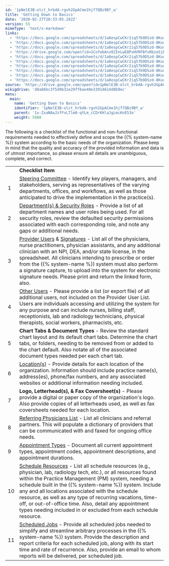 ```yaml
---
id: '1pNelE3B-olct_hrbdA-rgvh2GpACme1hjf7QBz9Bf_w'
title: 'Getting Down to Basics'
date: '2020-02-27T20:33:05.282Z'
version: 55
mimeType: 'text/x-markdown'
links:
  - 'https://docs.google.com/spreadsheets/d/1a8espCwCKr2iq57b9DSzd-8Kuu-5wP1WwOzr4fSsqSw/edit#gid=1570706832'
  - 'https://docs.google.com/spreadsheets/d/1a8espCwCKr2iq57b9DSzd-8Kuu-5wP1WwOzr4fSsqSw/edit#gid=458085724'
  - 'https://docs.google.com/spreadsheets/d/1a8espCwCKr2iq57b9DSzd-8Kuu-5wP1WwOzr4fSsqSw/edit#gid=1533361337'
  - 'https://drive.google.com/open?id=1CofebAnz02InLwE8PxHVRFBfvRbzoSjBajFEk9RjaJ0'
  - 'https://docs.google.com/spreadsheets/d/1a8espCwCKr2iq57b9DSzd-8Kuu-5wP1WwOzr4fSsqSw/edit#gid=2058248424'
  - 'https://docs.google.com/spreadsheets/d/1a8espCwCKr2iq57b9DSzd-8Kuu-5wP1WwOzr4fSsqSw/edit#gid=149471321'
  - 'https://docs.google.com/spreadsheets/d/1a8espCwCKr2iq57b9DSzd-8Kuu-5wP1WwOzr4fSsqSw/edit#gid=1871153194'
  - 'https://docs.google.com/spreadsheets/d/1a8espCwCKr2iq57b9DSzd-8Kuu-5wP1WwOzr4fSsqSw/edit#gid=1459470697'
  - 'https://docs.google.com/spreadsheets/d/1a8espCwCKr2iq57b9DSzd-8Kuu-5wP1WwOzr4fSsqSw/edit#gid=1973161138'
  - 'https://docs.google.com/spreadsheets/d/1a8espCwCKr2iq57b9DSzd-8Kuu-5wP1WwOzr4fSsqSw/edit#gid=1682651183'
source: 'https://drive.google.com/open?id=1pNelE3B-olct_hrbdA-rgvh2GpACme1hjf7QBz9Bf_w'
wikigdrive: 'd8a86bc3f5d9b31e29ff6ae40e33914614d8b9ec'
menu:
  main:
    name: 'Getting Down to Basics'
    identifier: '1pNelE3B-olct_hrbdA-rgvh2GpACme1hjf7QBz9Bf_w'
    parent: '1x-ZxaNAaJzfFvLTlm0-qYLm_cCDrKHlaJgLmcKnE53o'
    weight: 5980
---
```

The following is a checklist of the functional and non-functional requirements needed to effectively define and scope the {{% system-name %}} system according to the basic needs of the organization. Please keep in mind that the quality and accuracy of the provided information and data is of utmost importance, so please ensure all details are unambiguous, complete, and correct.

<table>
<tr>
<td></td>
<td><strong>Checklist Item</strong></td>
</tr>
<tr>
<td>1</td>
<td><a href="https://docs.google.com/spreadsheets/d/1a8espCwCKr2iq57b9DSzd-8Kuu-5wP1WwOzr4fSsqSw/edit#gid=1570706832">Steering Committee</a> - Identify key players, managers, and stakeholders, serving as representatives of the varying departments, offices, and workflows, as well as those anticipated to drive the implementation in the practice(s).</td>
</tr>
<tr>
<td>2</td>
<td><a href="https://docs.google.com/spreadsheets/d/1a8espCwCKr2iq57b9DSzd-8Kuu-5wP1WwOzr4fSsqSw/edit#gid=458085724">Department(s) & Security Roles</a> - Provide a list of all department names and user roles being used. For all security roles, review the defaulted security permissions associated with each corresponding role, and note any gaps or additional needs.</td>
</tr>
<tr>
<td>3</td>
<td>
<a href="https://docs.google.com/spreadsheets/d/1a8espCwCKr2iq57b9DSzd-8Kuu-5wP1WwOzr4fSsqSw/edit#gid=1533361337">Provider Users</a> & <a href="https://drive.google.com/open?id=1CofebAnz02InLwE8PxHVRFBfvRbzoSjBajFEk9RjaJ0">Signatures</a> - List all of the physicians, nurse practitioners, physician assistants, and any additional clinician with an NPI, DEA, and/or state license, in the spreadsheet. All clinicians intending to prescribe or order from the {{% system-name %}} system must also perform a signature capture, to upload into the system for electronic signature needs. Please print and return the linked form, also.</td>
</tr>
<tr>
<td>4</td>
<td><a href="https://docs.google.com/spreadsheets/d/1a8espCwCKr2iq57b9DSzd-8Kuu-5wP1WwOzr4fSsqSw/edit#gid=2058248424">Other Users</a> - Please provide a list (or export file) of all additional users, not included on the Provider User List. Users are individuals accessing and utilizing the system for any purpose and can include nurses, billing staff, receptionists, lab and radiology technicians, physical therapists, social workers, pharmacists, etc.</td>
</tr>
<tr>
<td>5</td>
<td><strong>Chart Tabs & Document Types</strong> - Review the standard chart layout and its default chart tabs. Determine the chart tabs, or folders, needing to be removed from or added to the chart default. Also notate all of the associated document types needed per each chart tab.</td>
</tr>
<tr>
<td>6</td>
<td><a href="https://docs.google.com/spreadsheets/d/1a8espCwCKr2iq57b9DSzd-8Kuu-5wP1WwOzr4fSsqSw/edit#gid=149471321">Location(s)</a> - Provide details for each location of the organization. Information should include practice name(s), address(es), phone/fax numbers, and any associated websites or additional information needing included.</td>
</tr>
<tr>
<td>7</td>
<td><strong>Logo, Letterhead(s), & Fax Coversheet(s)</strong> - Please provide a digital or paper copy of the organization's logo. Also provide copies of all letterheads used, as well as fax coversheets needed for each location.</td>
</tr>
<tr>
<td>8</td>
<td><a href="https://docs.google.com/spreadsheets/d/1a8espCwCKr2iq57b9DSzd-8Kuu-5wP1WwOzr4fSsqSw/edit#gid=1871153194">Referring Physicians List</a> - List all clinicians and referral partners. This will populate a dictionary of providers that can be communicated with and faxed for ongoing office needs.</td>
</tr>
<tr>
<td>9</td>
<td><a href="https://docs.google.com/spreadsheets/d/1a8espCwCKr2iq57b9DSzd-8Kuu-5wP1WwOzr4fSsqSw/edit#gid=1459470697">Appointment Types</a> - Document all current appointment types, appointment codes, appointment descriptions, and appointment durations.</td>
</tr>
<tr>
<td>10</td>
<td>
<a href="https://docs.google.com/spreadsheets/d/1a8espCwCKr2iq57b9DSzd-8Kuu-5wP1WwOzr4fSsqSw/edit#gid=1973161138">Schedule Resources</a> - List all schedule resources (e.g., physician, lab, radiology tech, etc.), or all resources found within the Practice Management (PM) system, needing a schedule built in the {{% system-name %}} system. Include any and all locations associated with the schedule resource, as well as any type of recurring vacations, time-off, or out-of-office time. Also, detail any appointment types needing included in or excluded from each schedule resource.</td>
</tr>
<tr>
<td>11</td>
<td>
<a href="https://docs.google.com/spreadsheets/d/1a8espCwCKr2iq57b9DSzd-8Kuu-5wP1WwOzr4fSsqSw/edit#gid=1682651183">Scheduled Jobs</a> - Provide all scheduled jobs needed to simplify and streamline arbitrary processes in the {{% system-name %}} system. Provide the description and report criteria for each scheduled job, along with its start time and rate of recurrence. Also, provide an email to whom reports will be delivered, per scheduled job.</td>
</tr>

</table>

